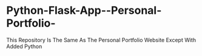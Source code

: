 # Python-Flask-App--Personal-Portfolio-
This Repository Is The Same As The Personal Portfolio Website Except With Added Python
